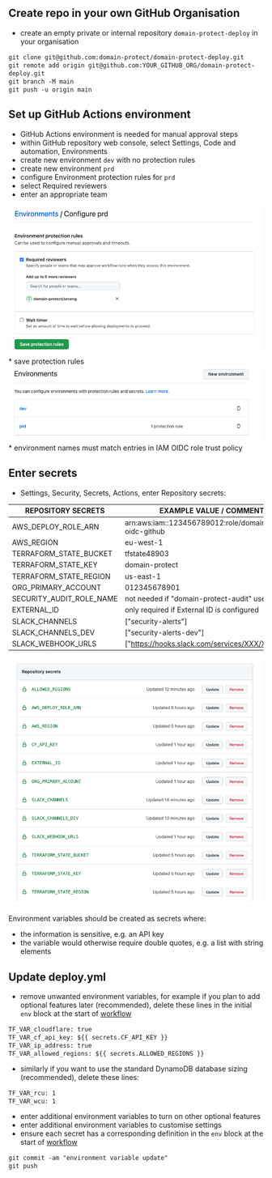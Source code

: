 ## Create repo in your own GitHub Organisation
* create an empty private or internal repository `domain-protect-deploy` in your organisation
```
git clone git@github.com:domain-protect/domain-protect-deploy.git
git remote add origin git@github.com:YOUR_GITHUB_ORG/domain-protect-deploy.git
git branch -M main
git push -u origin main
```

## Set up GitHub Actions environment
* GitHub Actions environment is needed for manual approval steps
* within GitHub repository web console, select Settings, Code and automation, Environments
* create new environment `dev` with no protection rules
* create new environment `prd`
* configure Environment protection rules for `prd`
* select Required reviewers
* enter an appropriate team
<img src="images/actions-env-protection.png" width="500">
* save protection rules
<img src="images/actions-environment.png" width="500">
* environment names must match entries in IAM OIDC role trust policy 

## Enter secrets
* Settings, Security, Secrets, Actions, enter Repository secrets:

| REPOSITORY SECRETS              | EXAMPLE VALUE / COMMENT                          |
| ------------------------------- | -------------------------------------------------|
| AWS_DEPLOY_ROLE_ARN             | arn:aws:iam::123456789012:role/domain-protect-oidc-github |
| AWS_REGION                      | eu-west-1    |
| TERRAFORM_STATE_BUCKET          | tfstate48903                                     |
| TERRAFORM_STATE_KEY             | domain-protect                                   |
| TERRAFORM_STATE_REGION          | us-east-1                                        |  
| ORG_PRIMARY_ACCOUNT             | 012345678901                                     | 
| SECURITY_AUDIT_ROLE_NAME        | not needed if "domain-protect-audit" used        |
| EXTERNAL_ID                     | only required if External ID is configured       |
| SLACK_CHANNELS                  | ["security-alerts"]                              |
| SLACK_CHANNELS_DEV              | ["security-alerts-dev"]                          |
| SLACK_WEBHOOK_URLS              | ["https://hooks.slack.com/services/XXX/XXX/XXX"] | 

<img src="images/actions-secrets.png" width="500">

Environment variables should be created as secrets where:
* the information is sensitive, e.g. an API key
* the variable would otherwise require double quotes, e.g. a list with string elements

## Update deploy.yml
* remove unwanted environment variables, for example if you plan to add optional features later (recommended), delete these lines in the initial `env` block at the start of [workflow](../.github/workflows/deploy.yml)
```
TF_VAR_cloudflare: true
TF_VAR_cf_api_key: ${{ secrets.CF_API_KEY }}
TF_VAR_ip_address: true
TF_VAR_allowed_regions: ${{ secrets.ALLOWED_REGIONS }}
```
* similarly if you want to use the standard DynamoDB database sizing (recommended), delete these lines:
```
TF_VAR_rcu: 1
TF_VAR_wcu: 1
```
* enter additional environment variables to turn on other optional features
* enter additional environment variables to customise settings
* ensure each secret has a corresponding definition in the `env` block at the start of [workflow](../.github/workflows/deploy.yml)
```
git commit -am "environment variable update"
git push
```